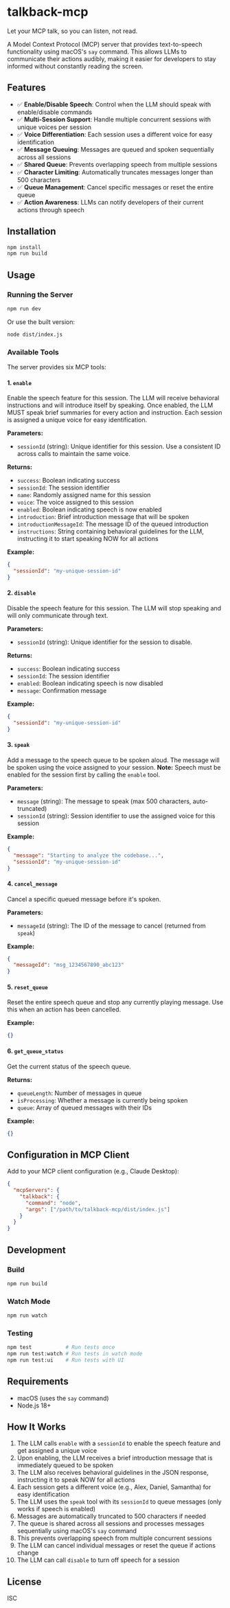 # talkback-mcp

Let your MCP talk, so you can listen, not read.

A Model Context Protocol (MCP) server that provides text-to-speech functionality using macOS's `say` command. This allows LLMs to communicate their actions audibly, making it easier for developers to stay informed without constantly reading the screen.

## Features

- ✅ **Enable/Disable Speech**: Control when the LLM should speak with enable/disable commands
- ✅ **Multi-Session Support**: Handle multiple concurrent sessions with unique voices per session
- ✅ **Voice Differentiation**: Each session uses a different voice for easy identification
- ✅ **Message Queuing**: Messages are queued and spoken sequentially across all sessions
- ✅ **Shared Queue**: Prevents overlapping speech from multiple sessions
- ✅ **Character Limiting**: Automatically truncates messages longer than 500 characters
- ✅ **Queue Management**: Cancel specific messages or reset the entire queue
- ✅ **Action Awareness**: LLMs can notify developers of their current actions through speech

## Installation

```bash
npm install
npm run build
```

## Usage

### Running the Server

```bash
npm run dev
```

Or use the built version:

```bash
node dist/index.js
```

### Available Tools

The server provides six MCP tools:

#### 1. `enable`
Enable the speech feature for this session. The LLM will receive behavioral instructions and will introduce itself by speaking. Once enabled, the LLM MUST speak brief summaries for every action and instruction. Each session is assigned a unique voice for easy identification.

**Parameters:**
- `sessionId` (string): Unique identifier for this session. Use a consistent ID across calls to maintain the same voice.

**Returns:**
- `success`: Boolean indicating success
- `sessionId`: The session identifier
- `name`: Randomly assigned name for this session
- `voice`: The voice assigned to this session
- `enabled`: Boolean indicating speech is now enabled
- `introduction`: Brief introduction message that will be spoken
- `introductionMessageId`: The message ID of the queued introduction
- `instructions`: String containing behavioral guidelines for the LLM, instructing it to start speaking NOW for all actions

**Example:**
```json
{
  "sessionId": "my-unique-session-id"
}
```

#### 2. `disable`
Disable the speech feature for this session. The LLM will stop speaking and will only communicate through text.

**Parameters:**
- `sessionId` (string): Unique identifier for the session to disable.

**Returns:**
- `success`: Boolean indicating success
- `sessionId`: The session identifier
- `enabled`: Boolean indicating speech is now disabled
- `message`: Confirmation message

**Example:**
```json
{
  "sessionId": "my-unique-session-id"
}
```

#### 3. `speak`
Add a message to the speech queue to be spoken aloud. The message will be spoken using the voice assigned to your session. **Note:** Speech must be enabled for the session first by calling the `enable` tool.

**Parameters:**
- `message` (string): The message to speak (max 500 characters, auto-truncated)
- `sessionId` (string): Session identifier to use the assigned voice for this session

**Example:**
```json
{
  "message": "Starting to analyze the codebase...",
  "sessionId": "my-unique-session-id"
}
```

#### 4. `cancel_message`
Cancel a specific queued message before it's spoken.

**Parameters:**
- `messageId` (string): The ID of the message to cancel (returned from `speak`)

**Example:**
```json
{
  "messageId": "msg_1234567890_abc123"
}
```

#### 5. `reset_queue`
Reset the entire speech queue and stop any currently playing message. Use this when an action has been cancelled.

**Example:**
```json
{}
```

#### 6. `get_queue_status`
Get the current status of the speech queue.

**Returns:**
- `queueLength`: Number of messages in queue
- `isProcessing`: Whether a message is currently being spoken
- `queue`: Array of queued messages with their IDs

**Example:**
```json
{}
```

## Configuration in MCP Client

Add to your MCP client configuration (e.g., Claude Desktop):

```json
{
  "mcpServers": {
    "talkback": {
      "command": "node",
      "args": ["/path/to/talkback-mcp/dist/index.js"]
    }
  }
}
```

## Development

### Build

```bash
npm run build
```

### Watch Mode

```bash
npm run watch
```

### Testing

```bash
npm test           # Run tests once
npm run test:watch # Run tests in watch mode
npm run test:ui    # Run tests with UI
```

## Requirements

- macOS (uses the `say` command)
- Node.js 18+

## How It Works

1. The LLM calls `enable` with a `sessionId` to enable the speech feature and get assigned a unique voice
2. Upon enabling, the LLM receives a brief introduction message that is immediately queued to be spoken
3. The LLM also receives behavioral guidelines in the JSON response, instructing it to speak NOW for all actions
4. Each session gets a different voice (e.g., Alex, Daniel, Samantha) for easy identification
5. The LLM uses the `speak` tool with its `sessionId` to queue messages (only works if speech is enabled)
6. Messages are automatically truncated to 500 characters if needed
7. The queue is shared across all sessions and processes messages sequentially using macOS's `say` command
8. This prevents overlapping speech from multiple concurrent sessions
9. The LLM can cancel individual messages or reset the queue if actions change
10. The LLM can call `disable` to turn off speech for a session

## License

ISC
